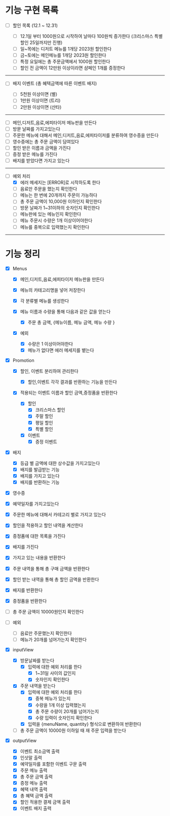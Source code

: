 # 기능 구현 목록

- [ ] 할인 목록 (12.1 ~ 12.31)

  - [ ] 12.1일 부터 1000원으로 시작하여 날마다 100원씩 증가한다 (크리스마스 특별 할인 25일까지만 진행)
  - [ ] 일~목에는 디저트 메뉴를 1개당 2023원 할인한다
  - [ ] 금~토에는 메인메뉴를 1개당 2023원 할인한다
  - [ ] 특정 요일에는 총 주문금액에서 1000원 할인한다
  - [ ] 할인 전 금액이 12만원 이상이라면 샴페인 1개를 증정한다

---

- [ ] 배지 이벤트 (총 혜텍금액에 따른 이벤트 배지)

  - [ ] 5천원 이상이면 (별)
  - [ ] 1만원 이상이면 (트리)
  - [ ] 2만원 이상이면 (산타)

---

- [ ] 메인,디저트,음료,에피타이저 메뉴판을 만든다
- [ ] 방문 날짜를 가지고있는다
- [ ] 주문한 메뉴에 대해서 메인,디저트,음료,에피타이저를 분류하여 영수증을 만든다
- [ ] 영수증에는 총 주문 금액이 담여있다
- [ ] 할인 받은 이름과 금액을 가진다
- [ ] 증정 받은 메뉴를 가진다
- [ ] 배지를 받았다면 가지고 있는다

---

- [ ] 예외 처리
  - [x] 에러 메세지는 [ERROR]로 시작하도록 한다
  - [ ] 음료만 주문을 했는지 확인한다
  - [ ] 메뉴는 한 번에 20개까지 주문이 가능하다
  - [ ] 총 주문 금액이 10,000원 이하인지 확인한다
  - [ ] 방문 날짜가 1~31이하의 숫자인지 확인한다
  - [ ] 메뉴판에 있는 메뉴인지 확인한다
  - [ ] 메뉴 주문시 수량은 1개 이상이어야한다
  - [ ] 메뉴를 중복으로 입력했는지 확인한다

---

# 기능 정리

- [x] Menus

  - [x] 메인,디저트,음료,에피타이저 메뉴판을 만든다
  - [x] 메뉴의 카테고리명을 넣어 저장한다
  - [x] 각 분류별 메뉴를 생성한다
  - [x] 메뉴 이름과 수량을 통해 다음과 같은 값을 얻는다

    - [x] 주문 총 금액, {메뉴이름, 메뉴 금액, 메뉴 수량 }

  - [x] 예외
    - [x] 수량은 1 이상이어야한다
    - [x] 메뉴가 없다면 에러 메세지를 뱉는다

- [x] Promotion

  - [x] 할인, 이벤트 분리하여 관리한다
    - [x] 할인,이벤트 각각 결과를 반환하는 기능을 만든다
  - [x] 적용되는 이벤트 이름과 할인 금액,증정품을 반환한다

    - [x] 할인
      - [x] 크리스마스 할인
      - [x] 주말 할인
      - [x] 평일 할인
      - [x] 특별 할인
    - [x] 이벤트
      - [x] 증정 이벤트

- [x] 배지

  - [x] 등급 별 금액에 대한 상수값을 가지고있는다
  - [x] 배지를 발급받는 기능
  - [x] 배지를 가지고 있는다
  - [x] 배지를 반환하는 기능

- [x] 영수증

- [x] 예약일자를 가지고있는다
- [x] 주문한 메뉴에 대해서 카테고리 별로 가지고 있는다
- [x] 할인을 적용하고 할인 내역을 계산한다
- [x] 증정품에 대한 목록을 가진다
- [x] 배지를 가진다
- [x] 가지고 있는 내용을 반환한다
- [x] 주문 내역을 통해 총 구매 금액을 반환한다
- [x] 할인 받는 내역을 통해 총 할인 금액을 반환한다
- [x] 배지를 반환한다
- [x] 증정품을 반환한다
- [ ] 총 주문 금액이 10000원인지 확인한다

- [ ] 예외

  - [ ] 음료만 주문했는지 확인한다
  - [ ] 메뉴가 20개를 넘어가는지 확인한다

- [x] inputView

  - [x] 방문날짜를 받는다
    - [x] 입력에 대한 예외 처리를 한다
      - [x] 1~31일 사이의 값인지
      - [x] 숫자인지 확인한다
  - [x] 주문 내역을 받는다
    - [x] 입력에 대한 예외 처리를 한다
      - [x] 중복 메뉴가 있는지
      - [x] 수량을 1개 이상 입력했는지
      - [x] 총 주문 수량이 20개를 넘어가는지
      - [x] 수량 입력이 숫자인지 확인한다
    - [x] 입력을 {menuName, quantity} 형식으로 변환하여 반환한다
  - [ ] 총 주문 금액이 10000원 이하일 때 재 주문 입력을 받는다

- [x] outputView
  - [x] 이벤트 최소금액 출력
  - [x] 인삿말 출력
  - [x] 예약일자를 포함한 이벤트 구문 출력
  - [x] 주문 메뉴 출력
  - [x] 총 주문 금액 출력
  - [x] 증정 메뉴 출력
  - [x] 혜택 내역 출력
  - [x] 총 혜택 금액 출력
  - [x] 할인 적용한 결제 금액 출력
  - [x] 이벤트 배지 출력
